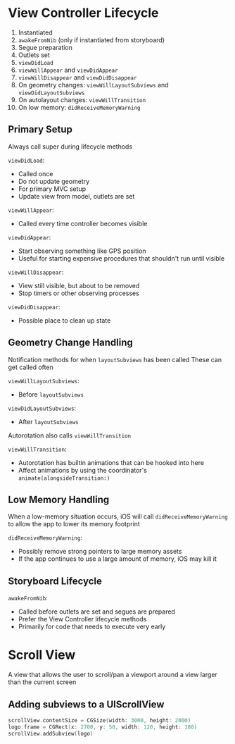 # View Controller Lifecycle

  1. Instantiated
  2. `awakeFromNib` (only if instantiated from storyboard)
  3. Segue preparation
  4. Outlets set
  5. `viewDidLoad`
  6. `viewWillAppear` and `viewDidAppear`
  7. `viewWillDisappear` and `viewDidDisappear`
  8. On geometry changes: `viewWillLayoutSubviews` and `viewDidLayoutSubviews`
  9. On autolayout changes: `viewWillTransition`
  10. On low memory: `didReceiveMemoryWarning`

## Primary Setup

Always call super during lifecycle methods

`viewDidLoad`:
  - Called once
  - Do not update geometry
  - For primary MVC setup
  - Update view from model, outlets are set

`viewWillAppear`:
  - Called every time controller becomes visible

`viewDidAppear`:
  - Start observing something like GPS position
  - Useful for starting expensive procedures that shouldn't run until visible

`viewWillDisappear`:
  - View still visible, but about to be removed
  - Stop timers or other observing processes 

`viewDidDisappear`:
  - Possible place to clean up state

## Geometry Change Handling

Notification methods for when `layoutSubviews` has been called
These can get called often

`viewWillLayoutSubviews`:
  - Before `layoutSubviews`

`viewDidLayoutSubviews`:
  - After `layoutSubviews`

Autorotation also calls `viewWillTransition` 

`viewWillTransition`:
  - Autorotation has builtin animations that can be hooked into here 
  - Affect animations by using the coordinator's `animate(alongsideTransition:)`

## Low Memory Handling

When a low-memory situation occurs, iOS will call `didReceiveMemoryWarning` to
allow the app to lower its memory footprint

`didReceiveMemoryWarning`:
  - Possibly remove strong pointers to large memory assets
  - If the app continues to use a large amount of memory, iOS may kill it

## Storyboard Lifecycle

`awakeFromNib`:
  - Called before outlets are set and segues are prepared
  - Prefer the View Controller lifecycle methods
  - Primarily for code that needs to execute very early

# Scroll View

A view that allows the user to scroll/pan a viewport around a view larger than
the current screen

## Adding subviews to a UIScrollView

```swift
scrollView.contentSize = CGSize(width: 3000, height: 2000)
logo.frame = CGRect(x: 2700, y: 50, width: 120, height: 180)
scrollView.addSubview(logo)
```
  

